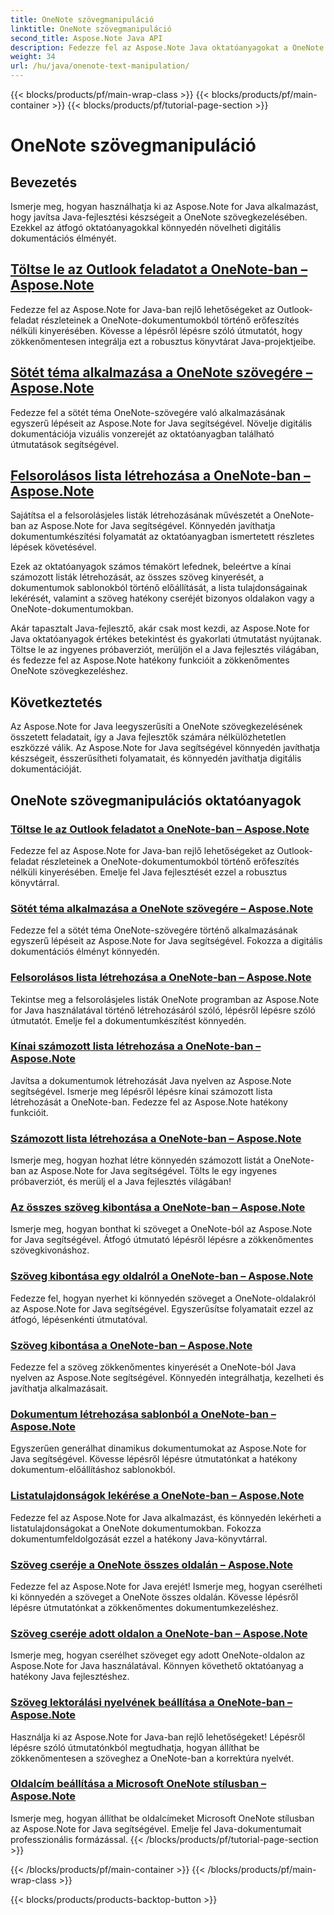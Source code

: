 ```yaml
---
title: OneNote szövegmanipuláció
linktitle: OneNote szövegmanipuláció
second_title: Aspose.Note Java API
description: Fedezze fel az Aspose.Note Java oktatóanyagokat a OneNote szövegkezeléséről. Fedezze fel az olyan feladatok hatékony módszereit, mint a szöveg kibontása, a témák alkalmazása, a listák létrehozása és egyebek.
weight: 34
url: /hu/java/onenote-text-manipulation/
---
```


{{< blocks/products/pf/main-wrap-class >}}
{{< blocks/products/pf/main-container >}}
{{< blocks/products/pf/tutorial-page-section >}}

# OneNote szövegmanipuláció


## Bevezetés

Ismerje meg, hogyan használhatja ki az Aspose.Note for Java alkalmazást, hogy javítsa Java-fejlesztési készségeit a OneNote szövegkezelésében. Ezekkel az átfogó oktatóanyagokkal könnyedén növelheti digitális dokumentációs élményét.

##  [Töltse le az Outlook feladatot a OneNote-ban – Aspose.Note](./get-outlook-task/)
Fedezze fel az Aspose.Note for Java-ban rejlő lehetőségeket az Outlook-feladat részleteinek a OneNote-dokumentumokból történő erőfeszítés nélküli kinyerésében. Kövesse a lépésről lépésre szóló útmutatót, hogy zökkenőmentesen integrálja ezt a robusztus könyvtárat Java-projektjeibe.

## [Sötét téma alkalmazása a OneNote szövegére – Aspose.Note](./apply-dark-theme/)
Fedezze fel a sötét téma OneNote-szövegére való alkalmazásának egyszerű lépéseit az Aspose.Note for Java segítségével. Növelje digitális dokumentációja vizuális vonzerejét az oktatóanyagban található útmutatások segítségével.

## [Felsorolásos lista létrehozása a OneNote-ban – Aspose.Note](./create-bulleted-list/)
Sajátítsa el a felsorolásjeles listák létrehozásának művészetét a OneNote-ban az Aspose.Note for Java segítségével. Könnyedén javíthatja dokumentumkészítési folyamatát az oktatóanyagban ismertetett részletes lépések követésével.

Ezek az oktatóanyagok számos témakört lefednek, beleértve a kínai számozott listák létrehozását, az összes szöveg kinyerését, a dokumentumok sablonokból történő előállítását, a lista tulajdonságainak lekérését, valamint a szöveg hatékony cseréjét bizonyos oldalakon vagy a OneNote-dokumentumokban.

Akár tapasztalt Java-fejlesztő, akár csak most kezdi, az Aspose.Note for Java oktatóanyagok értékes betekintést és gyakorlati útmutatást nyújtanak. Töltse le az ingyenes próbaverziót, merüljön el a Java fejlesztés világában, és fedezze fel az Aspose.Note hatékony funkcióit a zökkenőmentes OneNote szövegkezeléshez.

## Következtetés
Az Aspose.Note for Java leegyszerűsíti a OneNote szövegkezelésének összetett feladatait, így a Java fejlesztők számára nélkülözhetetlen eszközzé válik. Az Aspose.Note for Java segítségével könnyedén javíthatja készségeit, ésszerűsítheti folyamatait, és könnyedén javíthatja digitális dokumentációját.
## OneNote szövegmanipulációs oktatóanyagok
### [Töltse le az Outlook feladatot a OneNote-ban – Aspose.Note](./get-outlook-task/)
Fedezze fel az Aspose.Note for Java-ban rejlő lehetőségeket az Outlook-feladat részleteinek a OneNote-dokumentumokból történő erőfeszítés nélküli kinyerésében. Emelje fel Java fejlesztését ezzel a robusztus könyvtárral.
### [Sötét téma alkalmazása a OneNote szövegére – Aspose.Note](./apply-dark-theme/)
Fedezze fel a sötét téma OneNote-szövegére történő alkalmazásának egyszerű lépéseit az Aspose.Note for Java segítségével. Fokozza a digitális dokumentációs élményt könnyedén.
### [Felsorolásos lista létrehozása a OneNote-ban – Aspose.Note](./create-bulleted-list/)
Tekintse meg a felsorolásjeles listák OneNote programban az Aspose.Note for Java használatával történő létrehozásáról szóló, lépésről lépésre szóló útmutatót. Emelje fel a dokumentumkészítést könnyedén.
### [Kínai számozott lista létrehozása a OneNote-ban – Aspose.Note](./create-chinese-numbered-list/)
Javítsa a dokumentumok létrehozását Java nyelven az Aspose.Note segítségével. Ismerje meg lépésről lépésre kínai számozott lista létrehozását a OneNote-ban. Fedezze fel az Aspose.Note hatékony funkcióit.
### [Számozott lista létrehozása a OneNote-ban – Aspose.Note](./create-numbered-list/)
Ismerje meg, hogyan hozhat létre könnyedén számozott listát a OneNote-ban az Aspose.Note for Java segítségével. Tölts le egy ingyenes próbaverziót, és merülj el a Java fejlesztés világában!
### [Az összes szöveg kibontása a OneNote-ban – Aspose.Note](./extract-all-text/)
Ismerje meg, hogyan bonthat ki szöveget a OneNote-ból az Aspose.Note for Java segítségével. Átfogó útmutató lépésről lépésre a zökkenőmentes szövegkivonáshoz.
### [Szöveg kibontása egy oldalról a OneNote-ban – Aspose.Note](./extract-text-from-a-page/)
Fedezze fel, hogyan nyerhet ki könnyedén szöveget a OneNote-oldalakról az Aspose.Note for Java segítségével. Egyszerűsítse folyamatait ezzel az átfogó, lépésenkénti útmutatóval.
### [Szöveg kibontása a OneNote-ban – Aspose.Note](./extract-text/)
Fedezze fel a szöveg zökkenőmentes kinyerését a OneNote-ból Java nyelven az Aspose.Note segítségével. Könnyedén integrálhatja, kezelheti és javíthatja alkalmazásait.
### [Dokumentum létrehozása sablonból a OneNote-ban – Aspose.Note](./generate-document-from-template/)
Egyszerűen generálhat dinamikus dokumentumokat az Aspose.Note for Java segítségével. Kövesse lépésről lépésre útmutatónkat a hatékony dokumentum-előállításhoz sablonokból.
### [Listatulajdonságok lekérése a OneNote-ban – Aspose.Note](./get-list-properties/)
Fedezze fel az Aspose.Note for Java alkalmazást, és könnyedén lekérheti a listatulajdonságokat a OneNote dokumentumokban. Fokozza dokumentumfeldolgozását ezzel a hatékony Java-könyvtárral.
### [Szöveg cseréje a OneNote összes oldalán – Aspose.Note](./replace-text-on-all-pages/)
Fedezze fel az Aspose.Note for Java erejét! Ismerje meg, hogyan cserélheti ki könnyedén a szöveget a OneNote összes oldalán. Kövesse lépésről lépésre útmutatónkat a zökkenőmentes dokumentumkezeléshez.
### [Szöveg cseréje adott oldalon a OneNote-ban – Aspose.Note](./replace-text-on-particular-page/)
Ismerje meg, hogyan cserélhet szöveget egy adott OneNote-oldalon az Aspose.Note for Java használatával. Könnyen követhető oktatóanyag a hatékony Java fejlesztéshez.
### [Szöveg lektorálási nyelvének beállítása a OneNote-ban – Aspose.Note](./set-proofing-language-for-text/)
Használja ki az Aspose.Note for Java-ban rejlő lehetőségeket! Lépésről lépésre szóló útmutatónkból megtudhatja, hogyan állíthat be zökkenőmentesen a szöveghez a OneNote-ban a korrektúra nyelvét.
### [Oldalcím beállítása a Microsoft OneNote stílusban – Aspose.Note](./setting-page-title-in-microsoft-onenote-style/)
Ismerje meg, hogyan állíthat be oldalcímeket Microsoft OneNote stílusban az Aspose.Note for Java segítségével. Emelje fel Java-dokumentumait professzionális formázással.
{{< /blocks/products/pf/tutorial-page-section >}}

{{< /blocks/products/pf/main-container >}}
{{< /blocks/products/pf/main-wrap-class >}}

{{< blocks/products/products-backtop-button >}}
